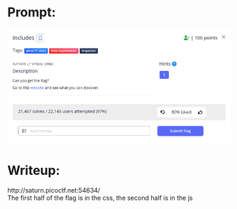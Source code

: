 <h1>
  Prompt:
</h1>

![alt text](prompt.png)

<h1>
  Writeup:
</h1>

<p>http://saturn.picoctf.net:54634/<br>
The first half of the flag is in the css, the second half is in the js</p>
